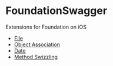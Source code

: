 FoundationSwagger
=================

Extensions for Foundation on iOS

 - [File](Docs/File.md)
 - [Object Association](Docs/ObjectAssociation.md)
 - [Date](Docs/Date.md)
 - [Method Swizzling](Docs/MethodSwizzling.md)
